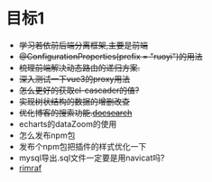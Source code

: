 # 目标1
- ~~学习若依前后端分离框架,主要是前端~~
- ~~@ConfigurationProperties(prefix = "ruoyi")的用法~~
- ~~梳理前端解决动态路由的递归方案.~~
- ~~深入测试一下vue3的proxy用法~~
- ~~怎么更好的获取el-cascader的值?~~
- ~~实现树状结构的数据的增删改查~~
- ~~优化博客的搜索功能.[docsearch](https://docsearch.algolia.com/)~~
- echarts的dataZoom的使用
- 怎么发布npm包
- 发布个npm包把插件的样式优化一下
- mysql导出.sql文件一定要是用navicat吗?
- [rimraf](https://www.npmjs.com/package/rimraf)